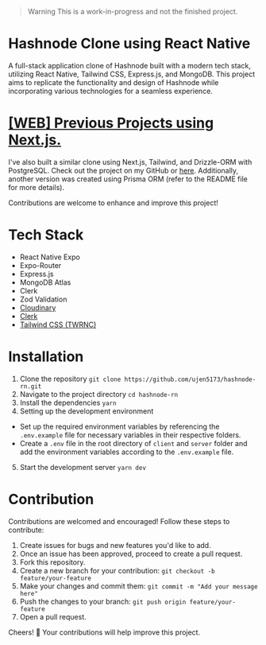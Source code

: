 > Warning This is a work-in-progress and not the finished project.

# Hashnode Clone using React Native

A full-stack application clone of Hashnode built with a modern tech stack, utilizing React Native, Tailwind CSS, Express.js, and MongoDB. This project aims to replicate the functionality and design of Hashnode while incorporating various technologies for a seamless experience.

# [[WEB] Previous Projects using Next.js.](https://github.com/ujen5173/hashnode)

I've also built a similar clone using Next.js, Tailwind, and Drizzle-ORM with PostgreSQL. Check out the project on my GitHub or [here](https://github.com/ujen5173/hashnode). Additionally, another version was created using Prisma ORM (refer to the README file for more details).

Contributions are welcome to enhance and improve this project!

# Tech Stack

- React Native Expo
- Expo-Router
- Express.js
- MongoDB Atlas
- Clerk
- Zod Validation
- [Cloudinary](https://cloudinary.com/)
- [Clerk](https://clerk.com)
- [Tailwind CSS (TWRNC)](https://www.npmjs.com/package/twrnc)

# Installation

1. Clone the repository
   `git clone https://github.com/ujen5173/hashnode-rn.git`
2. Navigate to the project directory
   `cd hashnode-rn`
3. Install the dependencies
   `yarn`
4. Setting up the development environment

- Set up the required environment variables by referencing the `.env.example` file for necessary variables in their respective folders.
- Create a `.env` file in the root directory of `client` and `server` folder and add the environment variables according to the `.env.example` file.

5. Start the development server
   `yarn dev`

# Contribution

Contributions are welcomed and encouraged! Follow these steps to contribute:

1. Create issues for bugs and new features you'd like to add.
2. Once an issue has been approved, proceed to create a pull request.
3. Fork this repository.
4. Create a new branch for your contribution:
   `git checkout -b feature/your-feature`
5. Make your changes and commit them:
   `git commit -m "Add your message here"`
6. Push the changes to your branch:
   `git push origin feature/your-feature`
7. Open a pull request.

Cheers! 🍻 Your contributions will help improve this project.
